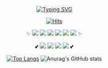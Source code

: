 <!--
**saranghein/saranghein** is a ✨ _special_ ✨ repository because its `README.md` (this file) appears on your GitHub profile.

Here are some ideas to get you started:

- 🔭 I’m currently working on ...
- 🌱 I’m currently learning ...
- 👯 I’m looking to collaborate on ...
- 🤔 I’m looking for help with ...
- 💬 Ask me about ...
- 📫 How to reach me: ...
- 😄 Pronouns: ...
- ⚡ Fun fact: ...
-->

<div align='center'>
  
<!--
![header](https://capsule-render.vercel.app/api?type=waving&color=timeAuto&height=300&section=header&text=Welcome!&fontSize=90&animation=fadeIn&fontAlignY=38&desc=saranghein's%20GitHub&descAlignY=51&descAlign=62)
-->
  
[![Typing SVG](https://readme-typing-svg.demolab.com?font=Ubuntu&weight=300&duration=3000&pause=1000&color=FFFFFF&background=000000&vCenter=true&multiline=true&repeat=false&random=false&width=500&height=200&lines=%3D%3D%3D%3D%3D%3D%3D%3D%3D%3D%3D%3D%3D%3D%3D%3D%3D%3D%3D%3D%3D%3D%3D%3D%3D%3D%3D%3D%3D%3D%3D%3D%3D;%5B%2B%5D+Building+2.1s+(15%2F15)+FINISHED++;Welcome+to+saranghein's+GitHub!!;%3D%3D%3D%3D%3D%3D%3D%3D%3D%3D%3D%3D%3D%3D%3D%3D%3D%3D%3D%3D%3D%3D%3D%3D%3D%3D%3D%3D%3D%3D%3D%3D%3D;saranghein-Github%3A~haeinlee+%24+%7C)](https://git.io/typing-svg)


<!---
<h3 align='center'> Hi there 👋</h3>
<p align='center'>I'm Kwangwoon University student.</p>
--->

  
[![Hits](https://hits.seeyoufarm.com/api/count/incr/badge.svg?url=https%3A%2F%2Fgithub.com%2Fsaranghein&count_bg=%23E08FFF&title_bg=%239622F4&icon=&icon_color=%23FFFFFF&title=hits&edge_flat=true)](https://hits.seeyoufarm.com)

</div>


<div align='center'>
✨ <img src="https://img.shields.io/badge/Java-ED8B00?style=flat-square&logo=openjdk&logoColor=white"/>
<img src="https://img.shields.io/badge/c++-00599C?style=flat-square&logo=cplusplus&logoColor=white"/>
<img src="https://img.shields.io/badge/SpringBoot-6DB33F?style=flat-square&logo=SpringBoot&logoColor=white"/>
<img src="https://img.shields.io/badge/MySQL-4479A1?style=flat-square&logo=MySql&logoColor=white"/>
<img src="https://img.shields.io/badge/MariaDB-003545?style=flat-square&logo=MySql&logoColor=white"/>
<img src="https://img.shields.io/badge/AWS-232F3E?style=flat-square&logo=amazonwebservices&logoColor=white"/> ✨

</div>

<div align='center'>
  
💕 <a href="mailto:saranghein@gmail.com" target="_blank"><img src="https://img.shields.io/badge/saranghein@gmail.com-EA4335?style=flat-square&logo=Gmail&logoColor=FFFFFF"/></a>
<a href="https://saranghein.tistory.com/"><img src="https://img.shields.io/badge/Tistory-000000?style=flat-square&logo=Tistory&logoColor=FFFFFF"/></a>
<a href="https://saranghein.notion.site/1765daf65a2680269753d7205439aab5?pvs=4" target="_blank"><img src="https://img.shields.io/badge/Notion-000000?style=flat-square&logo=Notion&logoColor=FFFFFF"/></a> 
<a href="https://saranghein.github.io/" target="_blank"><img src="https://img.shields.io/badge/GitHub_Blog-000000?style=flat-square&logo=GitHub&logoColor=FFFFFF"/></a> 💕
</div>

<div align='center'>
  
[![Top Langs](https://github-readme-stats.vercel.app/api/top-langs/?username=saranghein&layout=compact&langs_count=8&hide=html,HLSL,FreeMarker,ShaderLab,Ruby)](https://github.com/saranghein/github-readme-stats)  ![Anurag's GitHub stats](https://github-readme-stats.vercel.app/api?username=saranghein&show_icons=true&theme=buefy) 

</div>
<!--
[![Solved.ac프로필](http://mazassumnida.wtf/api/v2/generate_badge?boj=saranghein)](https://solved.ac/saranghein)
-->
